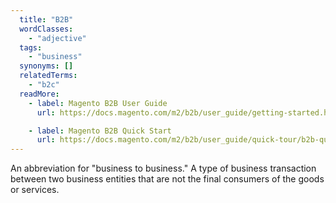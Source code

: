 ```yaml
---
  title: "B2B"
  wordClasses:
    - "adjective"
  tags:
    - "business"
  synonyms: []
  relatedTerms:
    - "b2c"
  readMore:
    - label: Magento B2B User Guide
      url: https://docs.magento.com/m2/b2b/user_guide/getting-started.html

    - label: Magento B2B Quick Start
      url: https://docs.magento.com/m2/b2b/user_guide/quick-tour/b2b-quick-start.html
---
```

An abbreviation for "business to business." A type of business transaction between two business entities that are not the final consumers of the goods or services.
